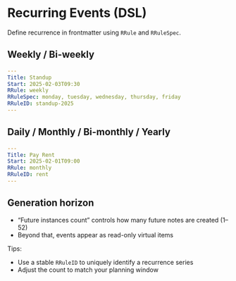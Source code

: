 # Recurring Events (DSL)

Define recurrence in frontmatter using `RRule` and `RRuleSpec`.

## Weekly / Bi-weekly

```yaml
---
Title: Standup
Start: 2025-02-03T09:30
RRule: weekly
RRuleSpec: monday, tuesday, wednesday, thursday, friday
RRuleID: standup-2025
---
```

## Daily / Monthly / Bi-monthly / Yearly

```yaml
---
Title: Pay Rent
Start: 2025-02-01T09:00
RRule: monthly
RRuleID: rent
---
```

## Generation horizon

- “Future instances count” controls how many future notes are created (1–52)
- Beyond that, events appear as read-only virtual items

Tips:
- Use a stable `RRuleID` to uniquely identify a recurrence series
- Adjust the count to match your planning window
